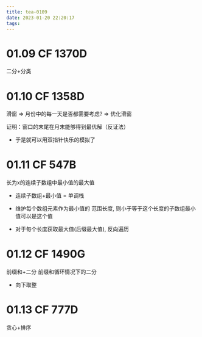 ```yaml
---
title: tea-0109
date: 2023-01-20 22:20:17
tags:
---
```


# 01.09 CF 1370D

二分+分类

# 01.10 CF 1358D

滑窗 => 月份中的每一天是否都需要考虑? => 优化滑窗

证明：窗口的末尾在月末能够得到最优解（反证法）
- 于是就可以用双指针快乐的模拟了

# 01.11 CF 547B

长为x的连续子数组中最小值的最大值
- 连续子数组+最小值 = 单调栈

- 维护每个数组元素作为最小值的 范围长度, 则小于等于这个长度的子数组最小值可以是这个值

- 对于每个长度获取最大值(后缀最大值), 反向遍历


# 01.12 CF 1490G

前缀和+二分
前缀和循环情况下的二分
- 向下取整

# 01.13 CF 777D

贪心+排序